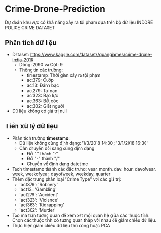 # Crime-Drone-Prediction
Dự đoán khu vực có khả năng xảy ra tội phạm dựa trên bộ dữ liệu INDORE POLICE CRIME DATASET
## Phân tích dữ liệu
- Dataset: https://www.kaggle.com/datasets/quangjames/crime-drone-india-2018
	* Dòng: 2090 và Cột: 9
 	* Thông tin các trường:
		+ timestamp: Thời gian xảy ra tội phạm
		+ act379: Cướp
		+ act13: Đánh bạc
		+ act279: Tai nạn
		+ act323: Bạo lực
		+ act363: Bắt cóc
		+ act302: Giết người
- Dữ liệu không có giá trị null
## Tiền xử lý dữ liệu
- Phân tích trường **timestamp**:
	* Dữ liệu không cùng định dạng: '1/3/2018 14:30'; '3/1/2018 16:30'
	* Cần chuyển đổi sang cùng định dạng
		+ Đổi "." thành ":"
		+ Đổi "-" thành "/"
		+ Chuyển về định dạng datetime
- Tách timestamp thành các đặc trưng: year, month, day, hour, dayofyear, week, weekofyear, dayofweek, weekday, quarter
- Thêm đặc trưng phân loại "Crime Type" với các giá trị:
	* 'act379': 'Robbery'
	* 'act13': 'Gambling'
	* 'act279': 'Accident'
	* 'act323': 'Violence'
	* 'act363': 'Kidnapping'
	* 'act302': 'Murder'
- Tạo ma trận tương quan để xem xét mối quan hệ giữa các thuộc tính. Chọn các thuộc tính có tương quan thấp với nhau để giảm chiều dữ liệu.
- Thực hiện giảm chiều dữ liệu thủ công hoặc PCA
